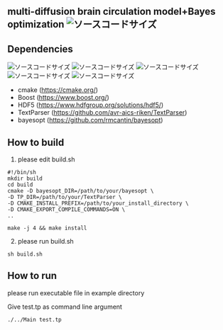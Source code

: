 ## multi-diffusion brain circulation model+Bayes optimization ![ソースコードサイズ](https://img.shields.io/github/repo-size/syusaku625/diffusion_equation_bayes_opt)

## Dependencies
![ソースコードサイズ](https://img.shields.io/badge/cmake-v.3.16.3-yellowgreen)
![ソースコードサイズ](https://img.shields.io/badge/boost-v.1.71.0-green)
![ソースコードサイズ](https://img.shields.io/badge/HDF5-v.1.12.2-orange)
![ソースコードサイズ](https://img.shields.io/badge/TextParser-up__to__date-red)
![ソースコードサイズ](https://img.shields.io/badge/bayesopt-up__to__date-blue)
- cmake (https://cmake.org/)
- Boost (https://www.boost.org/)
- HDF5 (https://www.hdfgroup.org/solutions/hdf5/)
- TextParser (https://github.com/avr-aics-riken/TextParser)
- bayesopt (https://github.com/rmcantin/bayesopt)


## How to build
1. please edit build.sh

```
#!/bin/sh
mkdir build
cd build
cmake -D bayesopt_DIR=/path/to/your/bayesopt \
-D TP_DIR=/path/to/your/TextParser \
-D CMAKE_INSTALL_PREFIX=/path/to/your_install_directory \
-D CMAKE_EXPORT_COMPILE_COMMANDS=ON \
..

make -j 4 && make install

```
2. please run build.sh
```
sh build.sh
```

## How to run
please run executable file in example directory  

Give test.tp as command line argument

```
./../Main test.tp
```